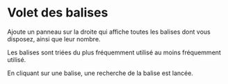 # Volet des balises

Ajoute un panneau sur la droite qui affiche toutes les balises dont vous disposez, ainsi que leur nombre.

Les balises sont triées du plus fréquemment utilisé au moins fréquemment utilisé.

En cliquant sur une balise, une recherche de la balise est lancée.
